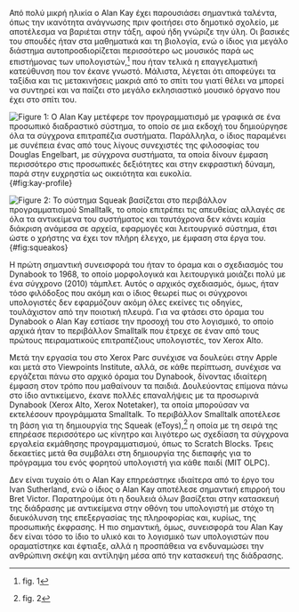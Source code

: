 Από πολύ μικρή ηλικία ο Alan Kay έχει παρουσιάσει σημαντικά ταλέντα,
όπως την ικανότητα ανάγνωσης πριν φοιτήσει στο δημοτικό σχολείο, με
αποτέλεσμα να βαριέται στην τάξη, αφού ήδη γνώριζε την ύλη. Οι βασικές
του σπουδές ήταν στα μαθηματικά και τη βιολογία, ενώ ο ίδιος για μεγάλο
διάστημα αυτοπροσδιορίζεται περισσότερο ως μουσικός παρά ως επιστήμονας
των υπολογιστών,[^1] που ήταν τελικά η επαγγελματική κατεύθυνση που τον
έκανε γνωστό. Μάλιστα, λέγεται ότι αποφεύγει τα ταξίδια και τις
μετακινήσεις μακριά από το σπίτι του γιατί θέλει να μπορεί να συντηρεί
και να παίζει στο μεγάλο εκλησιαστικό μουσικό όργανο που έχει στο σπίτι
του.

![Figure 1: Ο Alan Kay μετέφερε τον προγραμματισμό με γραφικά σε ένα
προσωπικό διαδραστικό σύστημα, το οποίο σε μια εκδοχή του δημιούργησε
όλα τα σύγχρονα επιτραπέζια συστήματα. Παράλληλα, ο ίδιος παραμένει με
συνέπεια ένας από τους λίγους συνεχιστές της φιλοσοφίας του Douglas
Engelbart, με σύγχρονα συστήματα, τα οποία δίνουν έμφαση περισσότερο
στις προσωπικές δεξιότητες και στην εκφραστική δύναμη, παρά στην
ευχρηστία ως οικειότητα και
ευκολία.](/images/kay-profile.jpg){#fig:kay-profile}

![Figure 2: Το σύστημα Squeak βασίζεται στο περιβάλλον προγραμματισμού
Smalltalk, το οποίο επιτρέπει τις απευθείας αλλαγές σε όλα τα
αντικείμενα του συστήματος και ταυτόχρονα δεν κάνει καμία διάκριση
ανάμεσα σε αρχεία, εφαρμογές και λειτουργικό σύστημα, έτσι ώστε ο
χρήστης να έχει τον πλήρη έλεγχο, με έμφαση στα έργα
του.](/images/squeakos.jpg){#fig:squeakos}

Η πρώτη σημαντική συνεισφορά του ήταν το όραμα και ο σχεδιασμός του
Dynabook το 1968, το οποίο μορφολογικά και λειτουργικά μοιάζει πολύ με
ένα σύγχρονο (2010) τάμπλετ. Αυτός ο αρχικός σχεδιασμός, όμως, ήταν τόσο
φιλόδοξος που ακόμη και ο ίδιος θεωρεί πως οι σύγχρονοι υπολογιστές δεν
εφαρμόζουν ακόμη όλες εκείνες τις οδηγίες, τουλάχιστον από την ποιοτική
πλευρά. Για να φτάσει στο όραμα του Dynabook ο Alan Kay εστίασε την
προσοχή του στο λογισμικό, το οποίο αρχικά ήταν το περιβάλλον Smalltalk
που έτρεχε σε έναν από τους πρώτους πειραματικούς επιτραπέζιους
υπολογιστές, τον Xerox Alto.

Μετά την εργασία του στο Xerox Parc συνέχισε να δουλεύει στην Apple και
μετά στο Viewpoints Institute, αλλά, σε κάθε περίπτωση, συνέχισε να
εργάζεται πάνω στο αρχικό όραμα του Dynabook, δίνοντας ιδιαίτερη έμφαση
στον τρόπο που μαθαίνουν τα παιδιά. Δουλεύοντας επίμονα πάνω στο ίδιο
αντικείμενο, έκανε πολλές επαναλήψεις με τα προσωρινά Dynabook (Xerox
Alto, Xerox Notetaker), τα οποία μπορούσαν να εκτελέσουν προγράμματα
Smalltalk. Το περιβάλλον Smalltalk αποτέλεσε τη βάση για τη δημιουργία
της Squeak (eToys),[^2] η οποία με τη σειρά της επηρέασε περισσότερο ως
κίνητρο και λιγότερο ως σχεδίαση τα σύγχρονα εργαλεία εκμάθησης
προγραμματισμού, όπως το Scratch Blocks. Τρεις δεκαετίες μετά θα
συμβάλει στη δημιουργία της διεπαφής για το πρόγραμμα του ενός φορητού
υπολογιστή για κάθε παιδί (MIT OLPC).

Δεν είναι τυχαίο ότι ο Alan Kay επηρεάστηκε ιδιαίτερα από το έργο του
Ivan Sutherland, ενώ o ίδιος ο Alan Kay αποτέλεσε σημαντική επιρροή του
Bret Victor. Παρατηρούμε ότι η δουλειά όλων βασίζεται στην κατασκευή της
διάδρασης με αντικείμενα στην οθόνη του υπολογιστή με στόχο τη
διευκόλυνση της επεξεργασίας της πληροφορίας και, κυρίως, της προσωπικής
έκφρασης. Η πιο σημαντική, όμως, συνεισφορά του Alan Kay δεν είναι τόσο
το ίδιο το υλικό και το λογισμικό των υπολογιστών που οραματίστηκε και
έφτιαξε, αλλά η προσπάθεια να ενδυναμώσει την ανθρώπινη σκέψη και
αντίληψη μέσα από την κατασκευή της διάδρασης.

[^1]: fig. 1

[^2]: fig. 2
